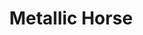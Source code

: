 ---
layout: piece
collection_: beading
title: Metallic Horse
image: metallic-horse.jpg
media: Beads, fabric, thread, found object
dimensions: 15" x 17" framed
description:  Peyote stitch beading with quilted fabric with beige matt and 2 inch deep shadow box maple frame.
price: $500
create_date: 2014
---